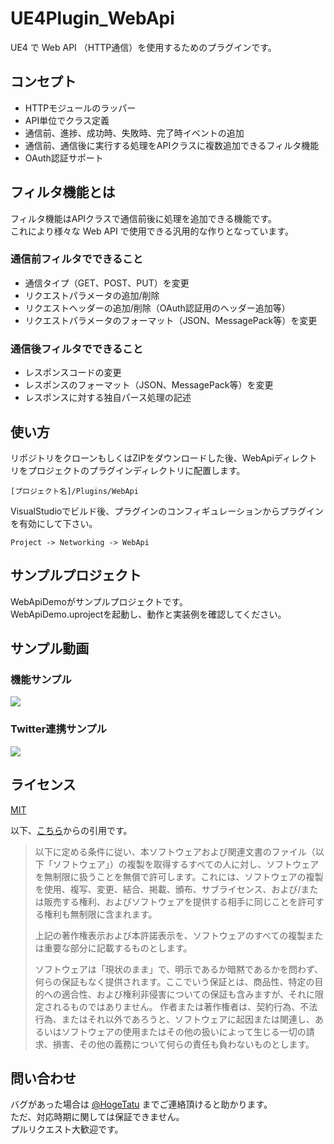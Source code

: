﻿UE4Plugin_WebApi
==================================

UE4 で Web API （HTTP通信）を使用するためのプラグインです。

## コンセプト

* HTTPモジュールのラッパー
* API単位でクラス定義
* 通信前、進捗、成功時、失敗時、完了時イベントの追加
* 通信前、通信後に実行する処理をAPIクラスに複数追加できるフィルタ機能
* OAuth認証サポート

## フィルタ機能とは

フィルタ機能はAPIクラスで通信前後に処理を追加できる機能です。  
これにより様々な Web API で使用できる汎用的な作りとなっています。

### 通信前フィルタでできること

* 通信タイプ（GET、POST、PUT）を変更
* リクエストパラメータの追加/削除
* リクエストヘッダーの追加/削除（OAuth認証用のヘッダー追加等）
* リクエストパラメータのフォーマット（JSON、MessagePack等）を変更

### 通信後フィルタでできること

* レスポンスコードの変更
* レスポンスのフォーマット（JSON、MessagePack等）を変更
* レスポンスに対する独自パース処理の記述

## 使い方

リポジトリをクローンもしくはZIPをダウンロードした後、WebApiディレクトリをプロジェクトのプラグインディレクトリに配置します。

```
[プロジェクト名]/Plugins/WebApi
```

VisualStudioでビルド後、プラグインのコンフィギュレーションからプラグインを有効にして下さい。

```
Project -> Networking -> WebApi
```

## サンプルプロジェクト

WebApiDemoがサンプルプロジェクトです。  
WebApiDemo.uprojectを起動し、動作と実装例を確認してください。  

## サンプル動画

### 機能サンプル

[![](http://img.youtube.com/vi/M_3IbU8-NQI/0.jpg)](https://www.youtube.com/watch?v=M_3IbU8-NQI)

### Twitter連携サンプル

[![](http://img.youtube.com/vi/Q-mZpALSDRQ/0.jpg)](https://www.youtube.com/watch?v=Q-mZpALSDRQ)

## ライセンス

[MIT](/LICENSE "LICENSE")

以下、[こちら](http://osdn.jp/projects/opensource/wiki/licenses%2FMIT_license)からの引用です。

>以下に定める条件に従い、本ソフトウェアおよび関連文書のファイル（以下「ソフトウェア」）の複製を取得するすべての人に対し、ソフトウェアを無制限に扱うことを無償で許可します。これには、ソフトウェアの複製を使用、複写、変更、結合、掲載、頒布、サブライセンス、および/または販売する権利、およびソフトウェアを提供する相手に同じことを許可する権利も無制限に含まれます。
>
>上記の著作権表示および本許諾表示を、ソフトウェアのすべての複製または重要な部分に記載するものとします。
>
>ソフトウェアは「現状のまま」で、明示であるか暗黙であるかを問わず、何らの保証もなく提供されます。ここでいう保証とは、商品性、特定の目的への適合性、および権利非侵害についての保証も含みますが、それに限定されるものではありません。 作者または著作権者は、契約行為、不法行為、またはそれ以外であろうと、ソフトウェアに起因または関連し、あるいはソフトウェアの使用またはその他の扱いによって生じる一切の請求、損害、その他の義務について何らの責任も負わないものとします。

## 問い合わせ

バグがあった場合は [@HogeTatu](https://twitter.com/HogeTatu) までご連絡頂けると助かります。  
ただ、対応時期に関しては保証できません。  
プルリクエスト大歓迎です。  
